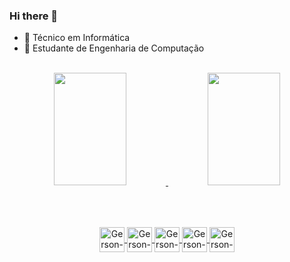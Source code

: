 ### Hi there 👋

<!--
**gersonconcilio/gersonconcilio** is a ✨ _special_ ✨ repository because its `README.md` (this file) appears on your GitHub profile.

Here are some ideas to get you started:
-->

- 🔭 Técnico em Informática
- 🌱 Estudante de Engenharia de Computação

<!-- QUADRO DE STATUS -->
<div align="center"><br>
  <a href="https://github.com/gersonconcilio">
  <img width="48%" height="180rem" src="https://github-readme-stats.vercel.app/api?username=gersonconcilio&show_icons=true&theme=dracula&include_all_commits=true&count_private=true"/>
  <img width="48%" height="180rem" src="https://github-readme-stats.vercel.app/api/top-langs/?username=gersonconcilio&layout=compact&langs_count=7&theme=dracula"/>
</div><br>
  
  ##
  
 <!-- LINGUAGENS -->  
<div style="display: inline_block" align="center"><br>
  <img align="center" alt="Gerson-C" height="40" width="40" src="https://cdn.jsdelivr.net/gh/devicons/devicon/icons/c/c-original.svg"/>
  <img align="center" alt="Gerson-Cpp" height="40" width="40" src="https://cdn.jsdelivr.net/gh/devicons/devicon/icons/cplusplus/cplusplus-original.svg"/>
  <img align="center" alt="Gerson-Python" height="40" width="40" src="https://cdn.jsdelivr.net/gh/devicons/devicon/icons/python/python-original.svg" />
  <img align="center" alt="Gerson-Jupyter" height="40" width="40" src="https://cdn.jsdelivr.net/gh/devicons/devicon/icons/jupyter/jupyter-original-wordmark.svg"/>
  <img align="center" alt="Gerson-R" height="40" width="40" src="https://cdn.jsdelivr.net/gh/devicons/devicon/icons/r/r-original.svg" />
</div>
